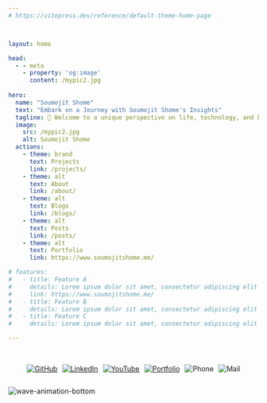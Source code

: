 ```yaml
---
# https://vitepress.dev/reference/default-theme-home-page



layout: home

head:
  - - meta
    - property: 'og:image'
      content: /mypic2.jpg
      
hero:
  name: "Soumojit Shome"
  text: "Embark on a Journey with Soumojit Shome's Insights"
  tagline: 🌟 Welcome to a unique perspective on life, technology, and beyond – join Soumojit Shome as he unveils a treasure trove of thoughts, experiences, and knowledge on a myriad of topics. This blog is not just a collection of words; it's an invitation to explore the world through Soumojit's eyes.
  image:
    src: /mypic2.jpg
    alt: Soumojit Shome
  actions:
    - theme: brand
      text: Projects
      link: /projects/
    - theme: alt
      text: About
      link: /about/
    - theme: alt
      text: Blogs
      link: /blogs/
    - theme: alt
      text: Posts
      link: /posts/
    - theme: alt
      text: Portfolio
      link: https://www.soumojitshome.me/

# features:
#   - title: Feature A
#     details: Lorem ipsum dolor sit amet, consectetur adipiscing elit
#     link: https://www.soumojitshome.me/
#   - title: Feature B
#     details: Lorem ipsum dolor sit amet, consectetur adipiscing elit
#   - title: Feature C
#     details: Lorem ipsum dolor sit amet, consectetur adipiscing elit

---
```


<br>


<div style="display: flex; justify-content: center; flex-wrap: wrap; gap: 10px;">
 
[![GitHub](/assets/badge/github-badge.svg)](https://github.com/Soumojitshome2023) 

[![LinkedIn](/assets/badge/linkedin-badge.svg)](https://www.linkedin.com/in/soumojit-shome-90a190241)
  
[![YouTube](/assets/badge/youtube-badge.svg)](https://youtube.com/@soumojitshome)

[![Portfolio](/assets/badge/Portfolio-badge.svg)](https://www.soumojitshome.me/)

![Phone](/assets/badge/MyPhone-badge.svg)

![Mail](/assets/badge/MyMail-badge.svg)
  
</div> 

![wave-animation-bottom](/assets/wave-animation-bottom.svg)
